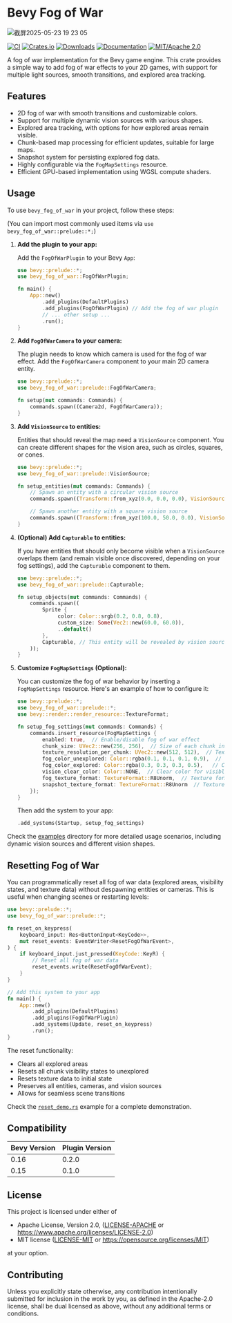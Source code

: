 # Bevy Fog of War

![截屏2025-05-23 19 23 05](https://github.com/user-attachments/assets/d8821536-7c91-4527-9425-c64ee5252b20)



[![CI](https://github.com/foxzool/bevy_fog_of_war/workflows/CI/badge.svg)](https://github.com/foxzool/bevy_fog_of_war/actions)
[![Crates.io](https://img.shields.io/crates/v/bevy_fog_of_war)](https://crates.io/crates/bevy_fog_of_war)
[![Downloads](https://img.shields.io/crates/d/bevy_fog_of_war)](https://crates.io/crates/bevy_fog_of_war)
[![Documentation](https://docs.rs/bevy_fog_of_war/badge.svg)](https://docs.rs/bevy_fog_of_war)
[![MIT/Apache 2.0](https://img.shields.io/badge/license-MIT%2FApache-blue.svg)](https://github.com/Seldom-SE/seldom_pixel#license)


A fog of war implementation for the Bevy game engine. This crate provides a simple way to add fog of war effects to
your 2D games, with support for multiple light sources, smooth transitions, and explored area tracking.

## Features

- 2D fog of war with smooth transitions and customizable colors.
- Support for multiple dynamic vision sources with various shapes.
- Explored area tracking, with options for how explored areas remain visible.
- Chunk-based map processing for efficient updates, suitable for large maps.
- Snapshot system for persisting explored fog data.
- Highly configurable via the `FogMapSettings` resource.
- Efficient GPU-based implementation using WGSL compute shaders.

## Usage

To use `bevy_fog_of_war` in your project, follow these steps:

(You can import most commonly used items via `use bevy_fog_of_war::prelude::*;`)

1.  **Add the plugin to your app:**

    Add the `FogOfWarPlugin` to your Bevy `App`:

    ```rust
    use bevy::prelude::*;
    use bevy_fog_of_war::FogOfWarPlugin;

    fn main() {
        App::new()
            .add_plugins(DefaultPlugins)
            .add_plugins(FogOfWarPlugin) // Add the fog of war plugin
            // ... other setup ...
            .run();
    }
    ```

2.  **Add `FogOfWarCamera` to your camera:**

    The plugin needs to know which camera is used for the fog of war effect. Add the `FogOfWarCamera` component to your main 2D camera entity.

    ```rust
    use bevy::prelude::*;
    use bevy_fog_of_war::prelude::FogOfWarCamera;

    fn setup(mut commands: Commands) {
        commands.spawn((Camera2d, FogOfWarCamera));
    }
    ```

3.  **Add `VisionSource` to entities:**

    Entities that should reveal the map need a `VisionSource` component. You can create different shapes for the vision area, such as circles, squares, or cones.

    ```rust
    use bevy::prelude::*;
    use bevy_fog_of_war::prelude::VisionSource;

    fn setup_entities(mut commands: Commands) {
        // Spawn an entity with a circular vision source
        commands.spawn((Transform::from_xyz(0.0, 0.0, 0.0), VisionSource::circle(200.0)));

        // Spawn another entity with a square vision source
        commands.spawn((Transform::from_xyz(100.0, 50.0, 0.0), VisionSource::square(150.0)));
    }
    ```

   4.  **(Optional) Add `Capturable` to entities:**

       If you have entities that should only become visible when a `VisionSource` overlaps them (and remain visible once discovered, depending on your fog settings), add the `Capturable` component to them.

       ```rust
       use bevy::prelude::*;
       use bevy_fog_of_war::prelude::Capturable;

       fn setup_objects(mut commands: Commands) {
           commands.spawn((
               Sprite {
                    color: Color::srgb(0.2, 0.8, 0.8),
                    custom_size: Some(Vec2::new(60.0, 60.0)),
                    ..default()
               },
               Capturable, // This entity will be revealed by vision sources
           ));
       }
       ```

5.  **Customize `FogMapSettings` (Optional):**

    You can customize the fog of war behavior by inserting a `FogMapSettings` resource. Here's an example of how to configure it:

    ```rust
    use bevy::prelude::*;
    use bevy_fog_of_war::prelude::*;
    use bevy::render::render_resource::TextureFormat;

    fn setup_fog_settings(mut commands: Commands) {
        commands.insert_resource(FogMapSettings {
            enabled: true,  // Enable/disable fog of war effect
            chunk_size: UVec2::new(256, 256),  // Size of each chunk in world units
            texture_resolution_per_chunk: UVec2::new(512, 512),  // Texture resolution per chunk
            fog_color_unexplored: Color::rgba(0.1, 0.1, 0.1, 0.9),  // Color for unexplored areas
            fog_color_explored: Color::rgba(0.3, 0.3, 0.3, 0.5),   // Color for explored but not visible areas
            vision_clear_color: Color::NONE,  // Clear color for visible areas (usually transparent)
            fog_texture_format: TextureFormat::R8Unorm,  // Texture format for fog
            snapshot_texture_format: TextureFormat::R8Unorm  // Texture format for snapshots
        });
    }
    ```

    Then add the system to your app:
    
    ```rust
    .add_systems(Startup, setup_fog_settings)
    ```


Check the [examples](examples/) directory for more detailed usage scenarios, including dynamic vision sources and different vision shapes.

## Resetting Fog of War

You can programmatically reset all fog of war data (explored areas, visibility states, and texture data) without despawning entities or cameras. This is useful when changing scenes or restarting levels:

```rust
use bevy::prelude::*;
use bevy_fog_of_war::prelude::*;

fn reset_on_keypress(
    keyboard_input: Res<ButtonInput<KeyCode>>,
    mut reset_events: EventWriter<ResetFogOfWarEvent>,
) {
    if keyboard_input.just_pressed(KeyCode::KeyR) {
        // Reset all fog of war data
        reset_events.write(ResetFogOfWarEvent);
    }
}

// Add this system to your app
fn main() {
    App::new()
        .add_plugins(DefaultPlugins)
        .add_plugins(FogOfWarPlugin)
        .add_systems(Update, reset_on_keypress)
        .run();
}
```

The reset functionality:
- Clears all explored areas
- Resets all chunk visibility states to unexplored
- Resets texture data to initial state
- Preserves all entities, cameras, and vision sources
- Allows for seamless scene transitions

Check the [`reset_demo.rs`](examples/reset_demo.rs) example for a complete demonstration.

## Compatibility

| Bevy Version | Plugin Version |
|--------------|----------------|
| 0.16         | 0.2.0          |
| 0.15         | 0.1.0          |

## License

This project is licensed under either of

* Apache License, Version 2.0, ([LICENSE-APACHE](LICENSE-APACHE) or https://www.apache.org/licenses/LICENSE-2.0)
* MIT license ([LICENSE-MIT](LICENSE-MIT) or https://opensource.org/licenses/MIT)

at your option.

## Contributing

Unless you explicitly state otherwise, any contribution intentionally submitted for inclusion in the work by you, as
defined in the Apache-2.0 license, shall be dual licensed as above, without any additional terms or conditions.
